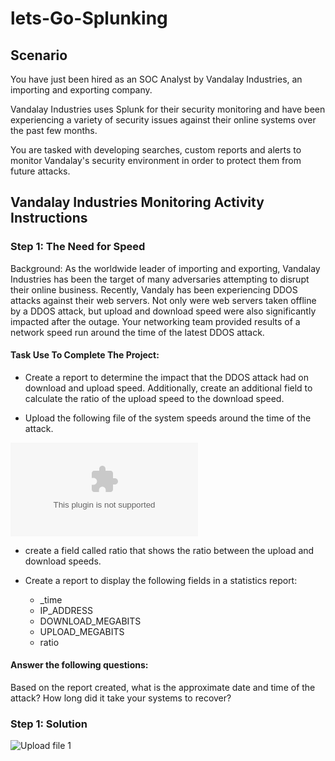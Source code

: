 # lets-Go-Splunking

## Scenario

You have just been hired as an SOC Analyst by Vandalay Industries, an importing and exporting company.


Vandalay Industries uses Splunk for their security monitoring and have been experiencing a variety of security issues against their online systems over the past few months.


You are tasked with developing searches, custom reports and alerts to monitor Vandalay's security environment in order to protect them from future attacks.


## Vandalay Industries Monitoring Activity Instructions

### Step 1: The Need for Speed
Background: As the worldwide leader of importing and exporting, Vandalay Industries has been the target of many adversaries attempting to disrupt their online business. Recently, Vandaly has been experiencing DDOS attacks against their web servers.
Not only were web servers taken offline by a DDOS attack, but upload and download speed were also significantly impacted after the outage. Your networking team provided results of a network speed run around the time of the latest DDOS attack.


#### Task Use To Complete The Project: 
* Create a report to determine the impact that the DDOS attack had on download and upload speed. Additionally, create an additional field to calculate the ratio of the upload speed to the download speed.


* Upload the following file of the system speeds around the time of the attack.

 ![Speed Test File](./SIEMs_resources_server_speedtest.csv)



* create a field called ratio that shows the ratio between the upload and download speeds.

* Create a report to display the following fields in a statistics report:

  * _time
  * IP_ADDRESS
  * DOWNLOAD_MEGABITS
  * UPLOAD_MEGABITS
  * ratio

#### Answer the following questions:

Based on the report created, what is the approximate date and time of the attack?
How long did it take your systems to recover?


###  Step 1: Solution

![Upload file 1](lets-Go-Splunking/Step1/pic1-1.png)
